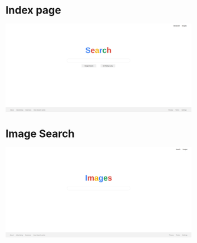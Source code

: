 # Index page
<img src="./preview_img/index.png">

# Image Search
<img src="./preview_img/images.png">